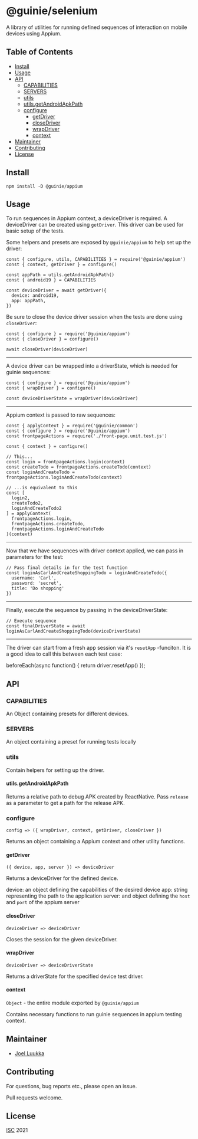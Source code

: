 # @guinie/selenium

A library of utilities for running defined sequences of interaction on mobile devices using Appium.

## Table of Contents

- [Install](#Install)
- [Usage](#Usage)
- [API](#API)
  - [CAPABILITIES](#CAPABILITIES)
  - [SERVERS](#SERVERS)
  - [utils](#utils)
  - [utils.getAndroidApkPath](#utils.getAndroidApkPath)
  - [configure](#configure)
    - [getDriver](#getDriver)
    - [closeDriver](#closeDriver)
    - [wrapDriver](#wrapDriver)
    - [context](#context)
- [Maintainer](#Maintainer)
- [Contributing](#Contributing)
- [License](#License)

## Install

```
npm install -D @guinie/appium
```

## Usage

To run sequences in Appium context, a deviceDriver is required. A deviceDriver can be created using `getDriver`. This driver can be used for basic setup of the tests.

Some helpers and presets are exposed by `@guinie/appium` to help set up the driver:

```
const { configure, utils, CAPABILITIES } = require('@guinie/appium')
const { context, getDriver } = configure()

const appPath = utils.getAndroidApkPath()
const { android19 } = CAPABILITIES

const deviceDriver = await getDriver({
  device: android19,
  app: appPath,
})
```

Be sure to close the device driver session when the tests are done using `closeDriver`:

```
const { configure } = require('@guinie/appium')
const { closeDriver } = configure()

await closeDriver(deviceDriver)
```

---

A device driver can be wrapped into a driverState, which is needed for guinie sequences:

```
const { configure } = require('@guinie/appium')
const { wrapDriver } = configure()

const deviceDriverState = wrapDriver(deviceDriver)
```

---

Appium context is passed to raw sequences:

```
const { applyContext } = require('@guinie/common')
const { configure } = require('@guinie/appium')
const frontpageActions = require('./front-page.unit.test.js')

const { context } = configure()

// This...
const login = frontpageActions.login(context)
const createTodo = frontpageActions.createTodo(context)
const loginAndCreateTodo = frontpageActions.loginAndCreateTodo(context)

// ...is equivalent to this
const [
  login2,
  createTodo2,
  loginAndCreateTodo2
] = applyContext(
  frontpageActions.login,
  frontpageActions.createTodo,
  frontpageActions.loginAndCreateTodo
)(context)
```

---

Now that we have sequences with driver context applied, we can pass in parameters for the test:

```
// Pass final details in for the test function
const loginAsCarlAndCreateShoppingTodo = loginAndCreateTodo({
  username: 'Carl',
  password: 'secret',
  title: 'Do shopping'
})
```

---

Finally, execute the sequence by passing in the deviceDriverState:

```
// Execute sequence
const finalDriverState = await loginAsCarlAndCreateShoppingTodo(deviceDriverState)
```

---

The driver can start from a fresh app session via it's `resetApp` -funciton. It is a good idea to call this between each test case:

beforeEach(async function() {
  return driver.resetApp()
});


## API

### CAPABILITIES

An Object containing presets for different devices.

### SERVERS

An object containing a preset for running tests locally

### utils

Contain helpers for setting up the driver.

#### utils.getAndroidApkPath

Returns a relative path to debug APK created by ReactNative. Pass `release` as a parameter to get a path for the release APK.

### configure

`config => ({ wrapDriver, context, getDriver, closeDriver })`

Returns an object containing a Appium context and other utility functions.

#### getDriver

`({ device, app, server }) => deviceDriver`

Returns a deviceDriver for the defined device.

device: an object defining the capabilities of the desired device
app: string representing the path to the application
server: and object defining the `host` and `port` of the appium server

#### closeDriver

`deviceDriver => deviceDriver`

Closes the session for the given deviceDriver.

#### wrapDriver

`deviceDriver => deviceDriverState`

Returns a driverState for the specified device test driver.

#### context

`Object` - the entire module exported by `@guinie/appium`

Contains necessary functions to run guinie sequences in appium testing context.

## Maintainer

- [Joel Luukka](https://github.com/jluukka-ge)

## Contributing

For questions, bug reports etc., please open an issue.

Pull requests welcome.

## License

[ISC](LICENSE) 2021
